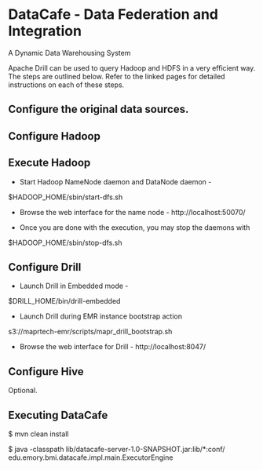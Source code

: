 # DataCafe - Data Federation and Integration

A Dynamic Data Warehousing System

Apache Drill can be used to query Hadoop and HDFS in a very efficient way. The steps are outlined below. 
Refer to the linked pages for detailed instructions on each of these steps.


## Configure the original data sources.


## Configure Hadoop 

## Execute Hadoop

* Start Hadoop NameNode daemon and DataNode daemon -

 $HADOOP_HOME/sbin/start-dfs.sh

* Browse the web interface for the name node - http://localhost:50070/

* Once you are done with the execution, you may stop the daemons with

 $HADOOP_HOME/sbin/stop-dfs.sh


## Configure Drill

* Launch Drill in Embedded mode -

 $DRILL_HOME/bin/drill-embedded 


* Launch Drill during EMR instance bootstrap action

 s3://maprtech-emr/scripts/mapr_drill_bootstrap.sh


* Browse the web interface for Drill - http://localhost:8047/

## Configure Hive

Optional.


## Executing DataCafe

 $ mvn clean install

 $ java -classpath lib/datacafe-server-1.0-SNAPSHOT.jar:lib/*:conf/ edu.emory.bmi.datacafe.impl.main.ExecutorEngine


